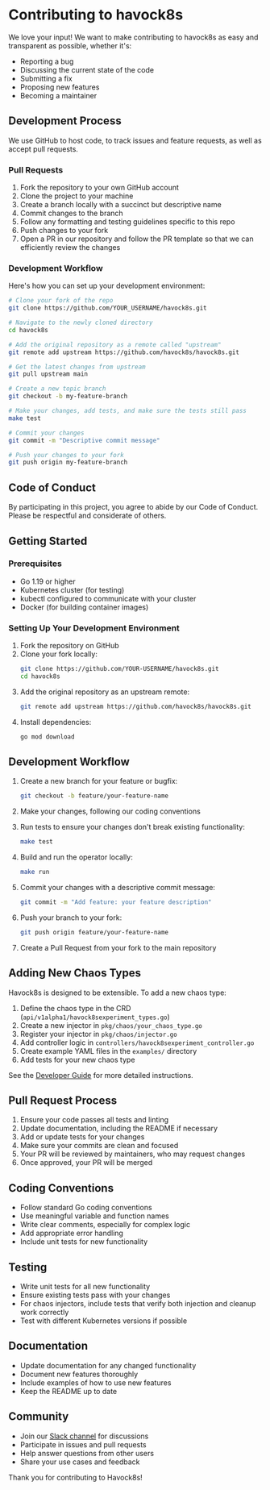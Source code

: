 # Contributing to havock8s

We love your input! We want to make contributing to havock8s as easy and transparent as possible, whether it's:

- Reporting a bug
- Discussing the current state of the code
- Submitting a fix
- Proposing new features
- Becoming a maintainer

## Development Process

We use GitHub to host code, to track issues and feature requests, as well as accept pull requests.

### Pull Requests

1. Fork the repository to your own GitHub account
2. Clone the project to your machine
3. Create a branch locally with a succinct but descriptive name
4. Commit changes to the branch
5. Follow any formatting and testing guidelines specific to this repo
6. Push changes to your fork
7. Open a PR in our repository and follow the PR template so that we can efficiently review the changes

### Development Workflow

Here's how you can set up your development environment:

```bash
# Clone your fork of the repo
git clone https://github.com/YOUR_USERNAME/havock8s.git

# Navigate to the newly cloned directory
cd havock8s

# Add the original repository as a remote called "upstream"
git remote add upstream https://github.com/havock8s/havock8s.git

# Get the latest changes from upstream
git pull upstream main

# Create a new topic branch
git checkout -b my-feature-branch

# Make your changes, add tests, and make sure the tests still pass
make test

# Commit your changes
git commit -m "Descriptive commit message"

# Push your changes to your fork
git push origin my-feature-branch
```

## Code of Conduct

By participating in this project, you agree to abide by our Code of Conduct. Please be respectful and considerate of others.

## Getting Started

### Prerequisites

- Go 1.19 or higher
- Kubernetes cluster (for testing)
- kubectl configured to communicate with your cluster
- Docker (for building container images)

### Setting Up Your Development Environment

1. Fork the repository on GitHub
2. Clone your fork locally:
   ```bash
   git clone https://github.com/YOUR-USERNAME/havock8s.git
   cd havock8s
   ```
3. Add the original repository as an upstream remote:
   ```bash
   git remote add upstream https://github.com/havock8s/havock8s.git
   ```
4. Install dependencies:
   ```bash
   go mod download
   ```

## Development Workflow

1. Create a new branch for your feature or bugfix:
   ```bash
   git checkout -b feature/your-feature-name
   ```

2. Make your changes, following our coding conventions

3. Run tests to ensure your changes don't break existing functionality:
   ```bash
   make test
   ```

4. Build and run the operator locally:
   ```bash
   make run
   ```

5. Commit your changes with a descriptive commit message:
   ```bash
   git commit -m "Add feature: your feature description"
   ```

6. Push your branch to your fork:
   ```bash
   git push origin feature/your-feature-name
   ```

7. Create a Pull Request from your fork to the main repository

## Adding New Chaos Types

Havock8s is designed to be extensible. To add a new chaos type:

1. Define the chaos type in the CRD (`api/v1alpha1/havock8sexperiment_types.go`)
2. Create a new injector in `pkg/chaos/your_chaos_type.go`
3. Register your injector in `pkg/chaos/injector.go`
4. Add controller logic in `controllers/havock8sexperiment_controller.go`
5. Create example YAML files in the `examples/` directory
6. Add tests for your new chaos type

See the [Developer Guide](docs/developer-guide.md) for more detailed instructions.

## Pull Request Process

1. Ensure your code passes all tests and linting
2. Update documentation, including the README if necessary
3. Add or update tests for your changes
4. Make sure your commits are clean and focused
5. Your PR will be reviewed by maintainers, who may request changes
6. Once approved, your PR will be merged

## Coding Conventions

- Follow standard Go coding conventions
- Use meaningful variable and function names
- Write clear comments, especially for complex logic
- Add appropriate error handling
- Include unit tests for new functionality

## Testing

- Write unit tests for all new functionality
- Ensure existing tests pass with your changes
- For chaos injectors, include tests that verify both injection and cleanup work correctly
- Test with different Kubernetes versions if possible

## Documentation

- Update documentation for any changed functionality
- Document new features thoroughly
- Include examples of how to use new features
- Keep the README up to date

## Community

- Join our [Slack channel](#) for discussions
- Participate in issues and pull requests
- Help answer questions from other users
- Share your use cases and feedback

Thank you for contributing to Havock8s! 
